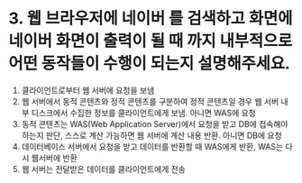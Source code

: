
# 3. 웹 브라우저에 네이버 를 검색하고 화면에 네이버 화면이 출력이 될 때 까지 내부적으로 어떤 동작들이 수행이 되는지 설명해주세요.

1. 클라이언트로부터 웹 서버에 요청을 보냄
2. 웹 서버에서 동적 콘텐츠와 정적 콘텐츠를 구분하여 정적 콘텐츠일 경우 웹 서버 내부 디스크에서 수집한 정보를 클라이언트에게 보냄. 아니면 WAS에 요청
3. 동적 콘텐츠는 WAS(Web Application Server)에서 요청을 받고 DB에 접속해야 하는지 판단, 스스로 계산 가능하면 웹 서버에 계산 내용 반환. 아니면 DB에 요청
4. 데이터베이스 서버에서 요청을 받고 데이터를 반환할 때 WAS에게 반환, WAS는 다시 웹서버에 반환
5. 웹 서버는 전달받은 데이터를 클라이언트에게 전송

<!-- 프론트
브라우저가 가지고있는 파서를 이용해 HTML을 DOM 트리로 파싱, CSS를 CSSOM 트리로 파싱, 빌드
DOM과 CSSOM를 결합하여 실제 화면에 표현하기 위한 데이터 구조인 렌더 트리로 변환
레이어간 순서같은 렌더 트리에 계산되지 않았던 노드의 정보를 계산하고 좌표 표현, 레이아웃 구성
레이아웃에서 정해진 좌표 위치에 각 구성요소 배치 후 표현
-->
